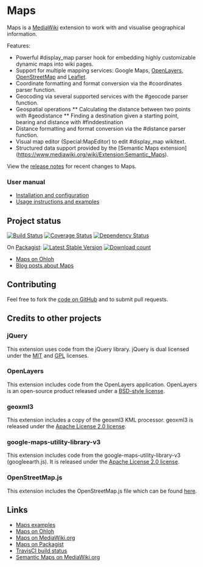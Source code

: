 # Maps

Maps is a [MediaWiki](https://www.mediawiki.org) extension to work with and visualise geographical
information.

Features:

* Powerful #display_map parser hook for embedding highly customizable dynamic maps into wiki pages.
* Support for multiple mapping services: Google Maps, [OpenLayers](http://www.openlayers.org/),
[OpenStreetMap](www.openstreetmap.org/) and [Leaflet](http://leafletjs.com/).
* Coordinate formatting and format conversion via the #coordinates parser function.
* Geocoding via several supported services with the #geocode parser function.
* Geospatial operations
** Calculating the distance between two points with #geodistance
** Finding a destination given a starting point, bearing and distance with #finddestination
* Distance formatting and format conversion via the #distance parser function.
* Visual map editor (Special:MapEditor) to edit #display_map wikitext.
* Structured data support provided by the [Semantic Maps extension]
(https://www.mediawiki.org/wiki/Extension:Semantic_Maps).

View the [release notes](docs/RELEASE-NOTES.md) for recent changes to Maps.

### User manual

* [Installation and configuration](docs/INSTALL.md)
* [Usage instructions and examples](https://semantic-mediawiki.org/wiki/Maps)

## Project status

[![Build Status](https://secure.travis-ci.org/JeroenDeDauw/Maps.png?branch=master)](http://travis-ci.org/JeroenDeDauw/Maps)
[![Coverage Status](https://coveralls.io/repos/JeroenDeDauw/Maps/badge.png?branch=master)](https://coveralls.io/r/JeroenDeDauw/Maps?branch=master)
[![Dependency Status](https://www.versioneye.com/php/mediawiki:maps/dev-master/badge.png)](https://www.versioneye.com/php/mediawiki:maps/dev-master)

On [Packagist](https://packagist.org/packages/mediawiki/maps):
[![Latest Stable Version](https://poser.pugx.org/mediawiki/maps/version.png)](https://packagist.org/packages/mediawiki/maps)
[![Download count](https://poser.pugx.org/mediawiki/maps/d/total.png)](https://packagist.org/packages/mediawiki/maps)

* [Maps on Ohloh](https://www.ohloh.net/p/maps/)
* [Blog posts about Maps](www.bn2vs.com/blog/tag/maps)

## Contributing

Feel free to fork the [code on GitHub](https://github.com/JeroenDeDauw/Maps) and to submit pull
requests.

## Credits to other projects

### jQuery

This extension uses code from the jQuery library.
jQuery is dual licensed under the
[MIT](http://www.opensource.org/licenses/mit-license.php)
and
[GPL](http://www.opensource.org/licenses/gpl-license.php)
licenses.

### OpenLayers

This extension includes code from the OpenLayers application.
OpenLayers is an open-source product released under a
[BSD-style license](http://svn.openlayers.org/trunk/openlayers/license.txt).

### geoxml3

This extension includes a copy of the geoxml3 KML processor.
geoxml3 is released under the
[Apache License 2.0 license](http://www.apache.org/licenses/LICENSE-2.0).

### google-maps-utility-library-v3

This extension includes code from the google-maps-utility-library-v3 (googleearth.js).
It is released under the
[Apache License 2.0 license](http://www.apache.org/licenses/LICENSE-2.0).

### OpenStreetMap.js

This extension includes the OpenStreetMap.js file which can be found
[here](http://www.openstreetmap.org/openlayers/OpenStreetMap.js).

## Links

* [Maps examples](https://semantic-mediawiki.org/wiki/Maps_examples)
* [Maps on Ohloh](https://www.ohloh.net/p/maps)
* [Maps on MediaWiki.org](https://www.mediawiki.org/wiki/Extension:Maps)
* [Maps on Packagist](https://packagist.org/packages/mediawiki/maps)
* [TravisCI build status](https://travis-ci.org/JeroenDeDauw/Maps)
* [Semantic Maps on MediaWiki.org](https://www.mediawiki.org/wiki/Extension:Semantic_Maps)